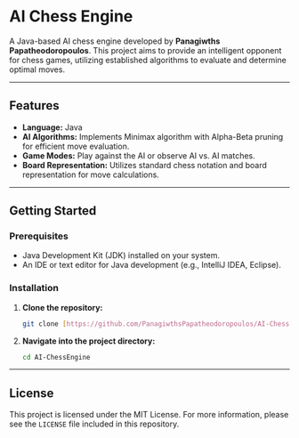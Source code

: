 # AI Chess Engine

A Java-based AI chess engine developed by **Panagiwths Papatheodoropoulos**. This project aims to provide an intelligent opponent for chess games, utilizing established algorithms to evaluate and determine optimal moves.

---

## Features

* **Language:** Java
* **AI Algorithms:** Implements Minimax algorithm with Alpha-Beta pruning for efficient move evaluation.
* **Game Modes:** Play against the AI or observe AI vs. AI matches.
* **Board Representation:** Utilizes standard chess notation and board representation for move calculations.

---

## Getting Started

### Prerequisites

* Java Development Kit (JDK) installed on your system.
* An IDE or text editor for Java development (e.g., IntelliJ IDEA, Eclipse).

### Installation

1.  **Clone the repository:**
    ```bash
    git clone [https://github.com/PanagiwthsPapatheodoropoulos/AI-ChessEngine.git](https://github.com/PanagiwthsPapatheodoropoulos/AI-ChessEngine.git)
    ```
2.  **Navigate into the project directory:**
    ```bash
    cd AI-ChessEngine
    ```

---

## License

This project is licensed under the MIT License. For more information, please see the `LICENSE` file included in this repository.
